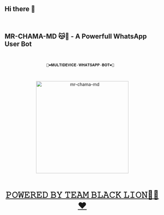 ## Hi there 👋

<br>

## MR-CHAMA-MD 😽💐 - A Powerfull WhatsApp User Bot
<br>

                       🔰❤️𝐌𝐔𝐋𝐓𝐈𝐃𝐄𝐕𝐈𝐂𝐄-𝐖𝐇𝐀𝐓𝐒𝐀𝐏𝐏-𝐁𝐎𝐓❤️🔰

<br>
 
<p align="center">  
<a href="https://telegra.ph/file/ee3b010adb755e10bae9b.jpg">
<img alt="mr-chama-md" height="300" src="https://telegra.ph/file/ee3b010adb755e10bae9b.jpg">

</p>
<p align="center">
  <a href="#"><img src="http://readme-typing-svg.herokuapp.com?color=#00FFFF&center=true&vCenter=true&multiline=false&lines=MR+CHAMA+MD+WHATSAPP+BOT" alt="">
</p>

<h1 align="center">𝙿𝙾𝚆𝙴𝚁𝙴𝙳 𝙱𝚈 𝚃𝙴𝙰𝙼 𝙱𝙻𝙰𝙲𝙺 𝙻𝙸𝙾𝙽👨‍💻❤️</h1>
